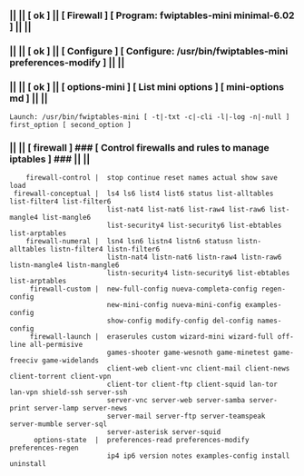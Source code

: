 ### || || [ ok ] || [ Firewall ] [ Program: fwiptables-mini minimal-6.02 ] || ||
### || || [ ok ] || [ Configure ] [ Configure: /usr/bin/fwiptables-mini preferences-modify ] || ||
### || || [ ok ] || [ options-mini ] [ List mini options ] [ mini-options md ] || ||
    Launch: /usr/bin/fwiptables-mini [ -t|-txt -c|-cli -l|-log -n|-null ] first_option [ second_option ]                    
### || || [ firewall ]  ### [  Control firewalls and rules to manage iptables ] ### || ||                  
        firewall-control |  stop continue reset names actual show save load                              
     firewall-conceptual |  ls4 ls6 list4 list6 status list-alltables list-filter4 list-filter6          
                            list-nat4 list-nat6 list-raw4 list-raw6 list-mangle4 list-mangle6            
                            list-security4 list-security6 list-ebtables list-arptables                   
        firewall-numeral |  lsn4 lsn6 listn4 listn6 statusn listn-alltables listn-filter4 listn-filter6  
                            listn-nat4 listn-nat6 listn-raw4 listn-raw6 listn-mangle4 listn-mangle6      
                            listn-security4 listn-security6 list-ebtables list-arptables                 
         firewall-custom |  new-full-config nueva-completa-config regen-config                           
                            new-mini-config nueva-mini-config examples-config                            
                            show-config modify-config del-config names-config                            
         firewall-launch |  eraserules custom wizard-mini wizard-full off-line all-permisive             
                            games-shooter game-wesnoth game-minetest game-freeciv game-widelands         
                            client-web client-vnc client-mail client-news client-torrent client-vpn      
                            client-tor client-ftp client-squid lan-tor lan-vpn shield-ssh server-ssh     
                            server-vnc server-web server-samba server-print server-lamp server-news      
                            server-mail server-ftp server-teamspeak server-mumble server-sql             
                            server-asterisk server-squid                                                 
          options-state  |  preferences-read preferences-modify preferences-regen                        
                            ip4 ip6 version notes examples-config install uninstall                      
